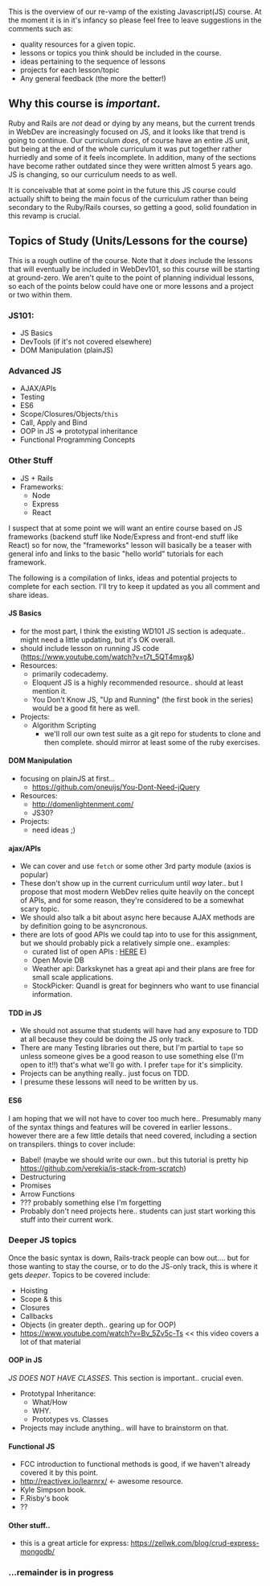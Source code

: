 This is the overview of our re-vamp of the existing Javascript(JS) course. At the moment it is in it's infancy so please feel free to leave suggestions in the comments such as:
- quality resources for a given topic.
- lessons or topics you think should be included in the course.
- ideas pertaining to the sequence of lessons
- projects for each lesson/topic
- Any general feedback (the more the better!)

## Why this course is _important_.
Ruby and Rails are _not_ dead or dying by any means, but the current trends in WebDev are increasingly focused on JS, and it looks like that trend is going to continue.  Our curriculum _does_, of course have an entire JS unit, but being at the end of the whole curriculum it was put together rather hurriedly and some of it feels incomplete.  In addition, many of the sections have become rather outdated since they were written almost 5 years ago.  JS is changing, so our curriculum needs to as well.

It is conceivable that at some point in the future this JS course could actually shift to being the main focus of the curriculum rather than being secondary to the Ruby/Rails courses, so getting a good, solid foundation in this revamp is crucial.

## Topics of Study (Units/Lessons for the course)
This is a rough outline of the course.  Note that it _does_ include the lessons that will eventually be included in WebDev101, so this course will be starting at ground-zero.  We aren't quite to the point of planning individual lessons, so each of the points below could have one or more lessons and a project or two within them.

### JS101:
- JS Basics
- DevTools (if it's not covered elsewhere)
- DOM Manipulation (plainJS)

### Advanced JS
- AJAX/APIs
- Testing
- ES6
- Scope/Closures/Objects/`this`
- Call, Apply and Bind
- OOP in JS => prototypal inheritance
- Functional Programming Concepts
### Other Stuff
- JS + Rails
- Frameworks:
  - Node
  - Express
  - React

I suspect that at some point we will want an entire course based on JS frameworks (backend stuff like Node/Express and front-end stuff like React) so for now, the "frameworks" lesson will basically be a teaser with general info and links to the basic "hello world" tutorials for each framework.

The following is a compilation of links, ideas and potential projects to complete for each section.  I'll try to keep it updated as you all comment and share ideas.

#### JS Basics
- for the most part, I think the existing WD101 JS section is adequate.. might need a little updating, but it's OK overall.
- should include lesson on running JS code (https://www.youtube.com/watch?v=t7t_5QT4mxg&)
- Resources:
  - primarily codecademy.  
  - Eloquent JS is a highly recommended resource.. should at least mention it.
  - You Don't Know JS, "Up and Running" (the first book in the series) would be a good fit here as well.
- Projects:
  - Algorithm Scripting
    - we'll roll our own test suite as a git repo for students to clone and then complete.  should mirror at least some of the ruby exercises.
#### DOM Manipulation
- focusing on plainJS at first...
  - https://github.com/oneuijs/You-Dont-Need-jQuery
- Resources:
  - http://domenlightenment.com/
  - JS30?
- Projects:
   - need ideas ;)
#### ajax/APIs
 - We can cover and use `fetch` or some other 3rd party module (axios is popular) 
 - These don't show up in the current curriculum until _way_ later.. but I propose that most modern WebDev relies quite heavily on the concept of APIs, and for some reason, they're considered to be a somewhat scary topic.
- We should also talk a bit about async here because AJAX methods are by definition going to be asyncronous.
- there are lots of good APIs we could tap into to use for this assignment, but we should probably pick a relatively simple one.. examples:
  - curated list of open APIs : [HERE](https://github.com/abhishekbanthia/Public-APIs?utm_source=SitePoint&utm_medium=email&utm_campaign=Versioning)
E)
  - Open Movie DB
  - Weather api: Darkskynet has a great api and their plans are free for small scale applications.
  - StockPicker: Quandl is great for beginners who want to use financial information.
#### TDD in JS
- We should not assume that students will have had any exposure to TDD at all because they could be doing the JS only track.
- There are many Testing libraries out there, but I'm partial to `tape` so unless someone gives be a good reason to use something else (I'm open to it!!) that's what we'll go with.  I prefer `tape` for it's simplicity.
- Projects can be anything really.. just focus on TDD.
- I presume these lessons will need to be written by us.
#### ES6
I am hoping that we will not have to cover too much here.. Presumably many of the syntax things and features will be covered in earlier lessons.. however there are a few little details that need covered, including a section on transpilers.
things to cover include:
- Babel! (maybe we should write our own.. but this tutorial is pretty hip https://github.com/verekia/js-stack-from-scratch)
- Destructuring
- Promises
- Arrow Functions
- ??? probably something else I'm forgetting
- Probably don't need projects here.. students can just start working this stuff into their current work.
### Deeper JS topics
Once the basic syntax is down, Rails-track people can bow out.... but for those wanting to stay the course, or to do the JS-only track, this is where it gets _deeper_.  Topics to be covered include:
- Hoisting
- Scope & this
- Closures
- Callbacks
- Objects (in greater depth.. gearing up for OOP)
- https://www.youtube.com/watch?v=Bv_5Zv5c-Ts << this video covers a lot of that material
#### OOP in JS
_JS DOES NOT HAVE CLASSES_.  This section is important.. crucial even.
- Prototypal Inheritance:
  - What/How
  - WHY.
  - Prototypes vs. Classes
- Projects may include anything.. will have to brainstorm on that.
#### Functional JS
- FCC introduction to functional methods is good, if we haven't already covered it by this point.
- http://reactivex.io/learnrx/ <- awesome resource.
- Kyle Simpson book.
- F.Risby's book
- ??

#### Other stuff..
- this is a great article for express: https://zellwk.com/blog/crud-express-mongodb/

###  ...remainder is in progress 
  